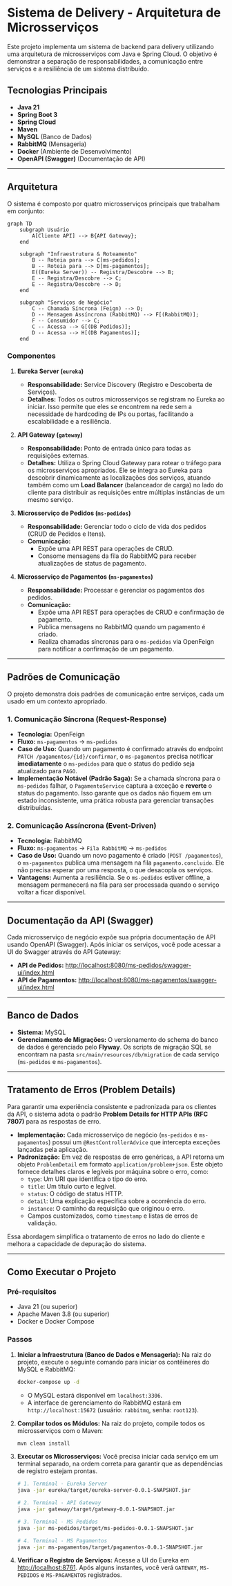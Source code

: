 # Sistema de Delivery - Arquitetura de Microsserviços

Este projeto implementa um sistema de backend para delivery utilizando uma arquitetura de microsserviços com Java e Spring Cloud. O objetivo é demonstrar a separação de responsabilidades, a comunicação entre serviços e a resiliência de um sistema distribuído.

## Tecnologias Principais

- **Java 21**
- **Spring Boot 3**
- **Spring Cloud**
- **Maven**
- **MySQL** (Banco de Dados)
- **RabbitMQ** (Mensageria)
- **Docker** (Ambiente de Desenvolvimento)
- **OpenAPI (Swagger)** (Documentação de API)

---

## Arquitetura

O sistema é composto por quatro microsserviços principais que trabalham em conjunto:

```mermaid
graph TD
    subgraph Usuário
        A[Cliente API] --> B{API Gateway};
    end

    subgraph "Infraestrutura & Roteamento"
        B -- Roteia para --> C[ms-pedidos];
        B -- Roteia para --> D[ms-pagamentos];
        E((Eureka Server)) -- Registra/Descobre --> B;
        E -- Registra/Descobre --> C;
        E -- Registra/Descobre --> D;
    end

    subgraph "Serviços de Negócio"
        C -- Chamada Síncrona (Feign) --> D;
        D -- Mensagem Assíncrona (RabbitMQ) --> F[(RabbitMQ)];
        F -- Consumidor --> C;
        C -- Acessa --> G[(DB Pedidos)];
        D -- Acessa --> H[(DB Pagamentos)];
    end
```

### Componentes

1.  **Eureka Server (`eureka`)**
    - **Responsabilidade:** Service Discovery (Registro e Descoberta de Serviços).
    - **Detalhes:** Todos os outros microsserviços se registram no Eureka ao iniciar. Isso permite que eles se encontrem na rede sem a necessidade de hardcoding de IPs ou portas, facilitando a escalabilidade e a resiliência.

2.  **API Gateway (`gateway`)**
    - **Responsabilidade:** Ponto de entrada único para todas as requisições externas.
    - **Detalhes:** Utiliza o Spring Cloud Gateway para rotear o tráfego para os microsserviços apropriados. Ele se integra ao Eureka para descobrir dinamicamente as localizações dos serviços, atuando também como um **Load Balancer** (balanceador de carga) no lado do cliente para distribuir as requisições entre múltiplas instâncias de um mesmo serviço.

3.  **Microsserviço de Pedidos (`ms-pedidos`)**
    - **Responsabilidade:** Gerenciar todo o ciclo de vida dos pedidos (CRUD de Pedidos e Itens).
    - **Comunicação:**
        - Expõe uma API REST para operações de CRUD.
        - Consome mensagens da fila do RabbitMQ para receber atualizações de status de pagamento.

4.  **Microsserviço de Pagamentos (`ms-pagamentos`)**
    - **Responsabilidade:** Processar e gerenciar os pagamentos dos pedidos.
    - **Comunicação:**
        - Expõe uma API REST para operações de CRUD e confirmação de pagamento.
        - Publica mensagens no RabbitMQ quando um pagamento é criado.
        - Realiza chamadas síncronas para o `ms-pedidos` via OpenFeign para notificar a confirmação de um pagamento.

---

## Padrões de Comunicação

O projeto demonstra dois padrões de comunicação entre serviços, cada um usado em um contexto apropriado.

### 1. Comunicação Síncrona (Request-Response)

- **Tecnologia:** OpenFeign
- **Fluxo:** `ms-pagamentos` -> `ms-pedidos`
- **Caso de Uso:** Quando um pagamento é confirmado através do endpoint `PATCH /pagamentos/{id}/confirmar`, o `ms-pagamentos` precisa notificar **imediatamente** o `ms-pedidos` para que o status do pedido seja atualizado para `PAGO`.
- **Implementação Notável (Padrão Saga):** Se a chamada síncrona para o `ms-pedidos` falhar, o `PagamentoService` captura a exceção e **reverte** o status do pagamento. Isso garante que os dados não fiquem em um estado inconsistente, uma prática robusta para gerenciar transações distribuídas.

### 2. Comunicação Assíncrona (Event-Driven)

- **Tecnologia:** RabbitMQ
- **Fluxo:** `ms-pagamentos` -> `Fila RabbitMQ` -> `ms-pedidos`
- **Caso de Uso:** Quando um novo pagamento é criado (`POST /pagamentos`), o `ms-pagamentos` publica uma mensagem na fila `pagamento.concluido`. Ele não precisa esperar por uma resposta, o que desacopla os serviços.
- **Vantagens:** Aumenta a resiliência. Se o `ms-pedidos` estiver offline, a mensagem permanecerá na fila para ser processada quando o serviço voltar a ficar disponível.

---

## Documentação da API (Swagger)

Cada microsserviço de negócio expõe sua própria documentação de API usando OpenAPI (Swagger). Após iniciar os serviços, você pode acessar a UI do Swagger através do API Gateway:

- **API de Pedidos:** [http://localhost:8080/ms-pedidos/swagger-ui/index.html](http://localhost:8080/ms-pedidos/swagger-ui/index.html)
- **API de Pagamentos:** [http://localhost:8080/ms-pagamentos/swagger-ui/index.html](http://localhost:8080/ms-pagamentos/swagger-ui/index.html)

---

## Banco de Dados

- **Sistema:** MySQL
- **Gerenciamento de Migrações:** O versionamento do schema do banco de dados é gerenciado pelo **Flyway**. Os scripts de migração SQL se encontram na pasta `src/main/resources/db/migration` de cada serviço (`ms-pedidos` e `ms-pagamentos`).

---

## Tratamento de Erros (Problem Details)

Para garantir uma experiência consistente e padronizada para os clientes da API, o sistema adota o padrão **Problem Details for HTTP APIs (RFC 7807)** para as respostas de erro.

- **Implementação:** Cada microsserviço de negócio (`ms-pedidos` e `ms-pagamentos`) possui um `@RestControllerAdvice` que intercepta exceções lançadas pela aplicação.
- **Padronização:** Em vez de respostas de erro genéricas, a API retorna um objeto `ProblemDetail` em formato `application/problem+json`. Este objeto fornece detalhes claros e legíveis por máquina sobre o erro, como:
    - `type`: Um URI que identifica o tipo do erro.
    - `title`: Um título curto e legível.
    - `status`: O código de status HTTP.
    - `detail`: Uma explicação específica sobre a ocorrência do erro.
    - `instance`: O caminho da requisição que originou o erro.
    - Campos customizados, como `timestamp` e listas de erros de validação.

Essa abordagem simplifica o tratamento de erros no lado do cliente e melhora a capacidade de depuração do sistema.

---

## Como Executar o Projeto

### Pré-requisitos

- Java 21 (ou superior)
- Apache Maven 3.8 (ou superior)
- Docker e Docker Compose

### Passos

1.  **Iniciar a Infraestrutura (Banco de Dados e Mensageria):**
    Na raiz do projeto, execute o seguinte comando para iniciar os contêineres do MySQL e RabbitMQ:
    ```sh
    docker-compose up -d
    ```
    - O MySQL estará disponível em `localhost:3306`.
    - A interface de gerenciamento do RabbitMQ estará em `http://localhost:15672` (usuário: `rabbitmq`, senha: `root123`).

2.  **Compilar todos os Módulos:**
    Na raiz do projeto, compile todos os microsserviços com o Maven:
    ```sh
    mvn clean install
    ```

3.  **Executar os Microsserviços:**
    Você precisa iniciar cada serviço em um terminal separado, na ordem correta para garantir que as dependências de registro estejam prontas.

    ```sh
    # 1. Terminal - Eureka Server
    java -jar eureka/target/eureka-server-0.0.1-SNAPSHOT.jar

    # 2. Terminal - API Gateway
    java -jar gateway/target/gateway-0.0.1-SNAPSHOT.jar

    # 3. Terminal - MS Pedidos
    java -jar ms-pedidos/target/ms-pedidos-0.0.1-SNAPSHOT.jar

    # 4. Terminal - MS Pagamentos
    java -jar ms-pagamentos/target/pagamentos-0.0.1-SNAPSHOT.jar
    ```

4.  **Verificar o Registro de Serviços:**
    Acesse a UI do Eureka em [http://localhost:8761](http://localhost:8761). Após alguns instantes, você verá `GATEWAY`, `MS-PEDIDOS` e `MS-PAGAMENTOS` registrados.


